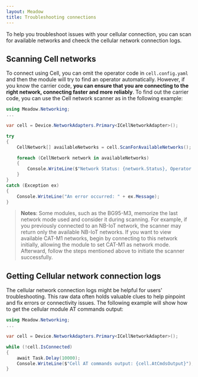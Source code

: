 ```yaml
---
layout: Meadow
title: Troubleshooting connections
---
```


To help you troubleshoot issues with your cellular connection, you can scan for available networks and cheeck the cellular network connection logs.

## Scanning Cell networks

To connect using Cell, you can omit the operator code in `cell.config.yaml` and then the module will try to find an operator automatically. However, if you know the carrier code, **you can ensure that you are connecting to the right network, connecting faster and more reliably**. To find out the carrier code, you can use the Cell network scanner as in the following example:

```csharp
using Meadow.Networking;
...

var cell = Device.NetworkAdapters.Primary<ICellNetworkAdapter>();

try
{
    CellNetwork[] availableNetworks = cell.ScanForAvailableNetworks();

    foreach (CellNetwork network in availableNetworks)
    {
        Console.WriteLine($"Network Status: {network.Status}, Operator Name: {network.Name}, Operator: {network.Operator}, Operator Code: {network.Code}, Mode: {network.Mode}");
    }
}
catch (Exception ex)
{
    Console.WriteLine("An error occurred: " + ex.Message);
}
```

> **Notes**: Some modules, such as the BG95-M3, memorize the last network mode used and consider it during scanning. For example, if you previously connected to an NB-IoT network, the scanner may return only the available NB-IoT networks. If you want to view available CAT-M1 networks, begin by connecting to this network initially, allowing the module to set CAT-M1 as network mode. Afterward, follow the steps mentioned above to initiate the scanner successfully.

## Getting Cellular network connection logs

The cellular network connection logs might be helpful for users' troubleshooting. This raw data often holds valuable clues to help pinpoint and fix errors or connectivity issues. The following example will show how to get the cellular module AT commands output:

```csharp
using Meadow.Networking;
...

var cell = Device.NetworkAdapters.Primary<ICellNetworkAdapter>();

while (!cell.IsConnected)
{
    await Task.Delay(10000);
    Console.WriteLine($"Cell AT commands output: {cell.AtCmdsOutput}");
}
```
